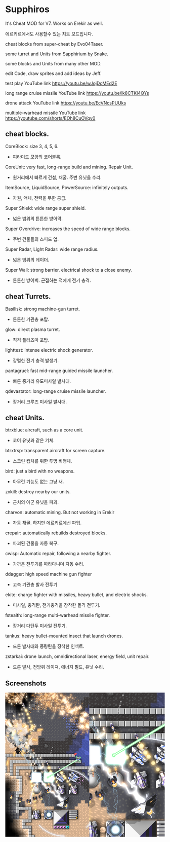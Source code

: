 # Supphiros
It's Cheat MOD for V7. Works on Erekir as well.

에르키르에서도 사용할수 있는 치트 모드입니다.

cheat blocks from super-cheat by Evo04Taser.

some turret and Units from Sapphirium by Snake.

some blocks and Units from many other MOD.

edit Code, draw sprites and add ideas by Jeff.


test play YouTube link https://youtu.be/wJojDcMEd2E

long range cruise missile YouTube link https://youtu.be/lk8CTKI4QYs

drone attack YouTube link https://youtu.be/EcVNcsPUUks

multiple-warhead missile YouTube link https://youtube.com/shorts/EOh8CuOVqv0

## cheat blocks.
CoreBlock: size 3, 4, 5, 6.
 - 피라미드 모양의 코어블록.

CoreUnit: very fast, long-range build and mining. Repair Unit.
 - 원거리에서 빠르게 건설, 채굴. 주변 유닛을 수리.

ItemSource, LiquidSource, PowerSource: infinitely outputs.
 - 자원, 액체, 전력을 무한 공급.

Super Shield: wide range super shield.
 - 넓은 범위의 튼튼한 방어막.

Super Overdrive: increases the speed of wide range blocks.
 - 주변 건물들의 스피드 업.

Super Radar, Light Radar: wide range radius.
 - 넓은 범위의 레이더.

Super Wall: strong barrier. electrical shock to a close enemy.
 - 튼튼한 방어벽. 근접하는 적에게 전기 충격.

## cheat Turrets.
Basilisk: strong machine-gun turret.
 - 튼튼한 기관총 포탑.

glow: direct plasma turret.
 - 직격 플라즈마 포탑.

lighttest: intense electric shock generator.
 - 강렬한 전기 충격 발생기.

pantagruel: fast mid-range guided missile launcher.
 - 빠른 중거리 유도미사일 발사대.

qdevastator: long-range cruise missile launcher.
 - 장거리 크루즈 미사일 발사대.


## cheat Units.
btrxblue: aircraft, such as a core unit.
 - 코어 유닛과 같은 기체.

btrxtrsp: transparent aircraft for screen capture.
 - 스크린 캡처를 위한 투명 비행체.

bird: just a bird with no weapons.
 - 아무런 기능도 없는 그냥 새.

zxkill: destroy nearby our units.
 - 근처의 아군 유닛을 파괴.

charvon: automatic mining. But not working in Erekir
 - 자동 채굴. 하지만 에르키르에선 파업.

crepair: automatically rebuilds destroyed blocks.
 - 파괴된 건물을 자동 복구.

cwisp: Automatic repair, following a nearby fighter.
 - 가까운 전투기를 따라다니며 자동 수리.

ddagger: high speed machine gun fighter
 - 고속 기관총 발사 전투기

ekite: charge fighter with missiles, heavy bullet, and electric shocks.
 - 미사일, 충격탄, 전기충격을 장착한 돌격 전투기.

fstealth: long-range multi-warhead missile fighter.
 - 장거리 다탄두 미사일 전투기.

tankus: heavy bullet-mounted insect that launch drones.
 - 드론 발사대와 중량탄을 장착한 인섹트.

zstarkai: drone launch, omnidirectional laser, energy field, unit repair.
 - 드론 발사, 전방위 레이져, 에너지 필드, 유닛 수리.

## Screenshots
![unknown-14](https://github.com/zig-jeff/Supphiros/blob/main/2023-04-09-MindustrySC.png)
